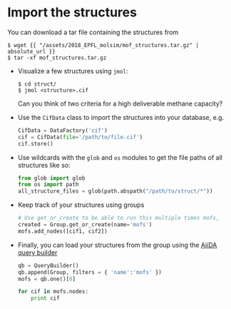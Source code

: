 Import the structures
=====================

You can download a tar file containing the structures from

```terminal
$ wget {{ "/assets/2018_EPFL_molsim/mof_structures.tar.gz" | absolute_url }} 
$ tar -xf mof_structures.tar.gz
```

-   Visualize a few structures using `jmol`:

    ```terminal
    $ cd struct/
    $ jmol <structure>.cif
    ```

    Can you think of two criteria for a high deliverable methane
    capacity?

-   Use the `CifData` class to import the structures into your database,
    e.g.

    ```python
    CifData = DataFactory('cif') 
    cif = CifData(file='/path/to/file.cif')
    cif.store()
    ```

-   Use wildcards with the `glob` and `os` modules to get the file paths
    of all structures like so:

    ```python
    from glob import glob 
    from os import path 
    all_structure_files = glob(path.abspath("/path/to/struct/*"))
    ```

-   Keep track of your structures using groups

    ```python
    # Use get_or_create to be able to run this multiple times mofs,
    created = Group.get_or_create(name='mofs') 
    mofs.add_nodes([cif1, cif2])
    ```

-   Finally, you can load your structures from the group using the
    [AiiDA query builder](http://aiida-core.readthedocs.io/en/latest/querying/querybuilder/usage.html)

    ```python
    qb = QueryBuilder() 
    qb.append(Group, filters = { 'name':'mofs' }) 
    mofs = qb.one()[0]

    for cif in mofs.nodes: 
        print cif
    ```


